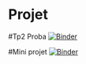 # Projet


#Tp2 Proba
[![Binder](https://mybinder.org/badge_logo.svg)](https://mybinder.org/v2/gh/Omar-Tej/Projet/main?filepath=TP2%20Proba.ipynb)


#Mini projet
[![Binder](https://mybinder.org/badge_logo.svg)](https://mybinder.org/v2/gh/Omar-Tej/Projet/main?filepath=MiniProjet.ipynb)
